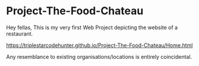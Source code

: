 # Project-The-Food-Chateau

Hey fellas,
This is my very first Web Project depicting the website of a restaurant. 

 https://triplestarcodehunter.github.io/Project-The-Food-Chateau/Home.html
 
 Any resemblance to existing organisations/locations is entirely coincidental.

